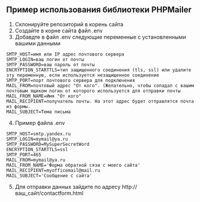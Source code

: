 ## Пример использования библиотеки PHPMailer ##
1. Склонируйте репозиторий в корень сайта
2. Создайте в корне сайта файл .env
3. Добавдте в файл .env следующие переменные с установленными вашими данными
```
SMTP_HOST=имя или IP адрес почтового сервера
SMTP_LOGIN=ваш логин от почты
SMTP_PASSWORD=ваш пароль от почты
ENCRYPTION_STARTTLS=тип защищенного соединения (tls, ssl) или удалите эту переменную, если используется незащищенное соединение
SMTP_PORT=порт почтового сервера для подключения
MAIL_FROM=почтовый адрес "От кого". (Желательно, чтобы сопадал с вашим почтовым ящиком логин от которого используется для отправки почты
MAIL_FROM_NAME=Имя "От кого"
MAIL_RECIPIENT=получатель почты. На этот адрес будет отправлятся почта из формы.
MAIL_SUBJECT=Тема письма
```
4. Пример файла .env
```
SMTP_HOST=smtp.yandex.ru
SMTP_LOGIN=mymail@ya.ru
SMTP_PASSWORD=MySuperSecretWord
ENCRYPTION_STARTTLS=ssl
SMTP_PORT=465
MAIL_FROM=mymail@ya.ru
MAIL_FROM_NAME='Форма обратной сязи с моего сайта'
MAIL_RECIPIENT=myofficemail@mail.ru
MAIL_SUBJECT='Сообщение с сайта'
```
5. Для отправки данных зайдите по адресу http://ваш_сайт/contactform.html
